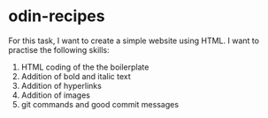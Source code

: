 # odin-recipes
For this task, I want to create a simple website using HTML.
I want to practise the following skills:
1. HTML coding of the the boilerplate
2. Addition of bold and italic text
3. Addition of hyperlinks
4. Addition of images
5. git commands and good commit messages
